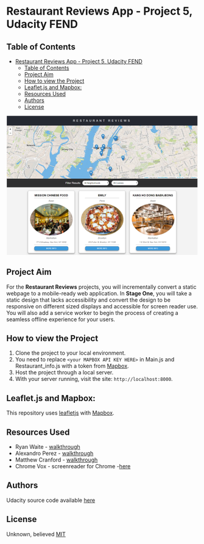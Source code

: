 # Restaurant Reviews App - Project 5, Udacity FEND

## Table of Contents

- [Restaurant Reviews App - Project 5, Udacity FEND](#restaurant-reviews-app---project-5-udacity-fend)
  - [Table of Contents](#table-of-contents)
  - [Project Aim](#project-aim)
  - [How to view the Project](#how-to-view-the-project)
  - [Leaflet.js and Mapbox:](#leafletjs-and-mapbox)
  - [Resources Used](#resources-used)
  - [Authors](#authors)
  - [License](#license)

![Screenshot](/Image_Medium.png)
## Project Aim

For the **Restaurant Reviews** projects, you will incrementally convert a static webpage to a mobile-ready web application. In **Stage One**, you will take a static design that lacks accessibility and convert the design to be responsive on different sized displays and accessible for screen reader use. You will also add a service worker to begin the process of creating a seamless offline experience for your users.

## How to view the Project

1. Clone the project to your local environment.
2. You need to replace `<your MAPBOX API KEY HERE>` in Main.js and  Restaurant_info.js with a token from [Mapbox](https://www.mapbox.com/).
3. Host the project through a local server.
4. With your server running, visit the site: `http://localhost:8000`.

## Leaflet.js and Mapbox:

This repository uses [leafletjs](https://leafletjs.com/) with [Mapbox](https://www.mapbox.com/). 

## Resources Used

- Ryan Waite - [walkthrough](https://www.youtube.com/watch?v=ag_jBDFAL0U&feature=youtu.be)
- Alexandro Perez - [walkthrough](https://alexandroperez.github.io/mws-walkthrough/?1.1.introduction)
- Matthew Cranford - [walkthrough](https://matthewcranford.com/restaurant-reviews-app-walkthrough-part-1-map-api/)
- Chrome Vox - screenreader for Chrome -[here](https://chrome.google.com/webstore/detail/chromevox/kgejglhpjiefppelpmljglcjbhoiplfn?hl=en)

## Authors

Udacity source code available [here](https://github.com/udacity/mws-restaurant-stage-1)

## License

Unknown, believed [MIT](https://choosealicense.com/licenses/mit/)
